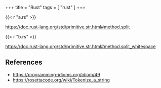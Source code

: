 +++
title = "Rust"
tags = [ "rust" ]
+++

{{< r "a.rs" >}}

<https://doc.rust-lang.org/std/primitive.str.html#method.split>

{{< r "b.rs" >}}

<https://doc.rust-lang.org/std/primitive.str.html#method.split_whitespace>

## References

- <https://programming-idioms.org/idiom/49>
- <https://rosettacode.org/wiki/Tokenize_a_string>
